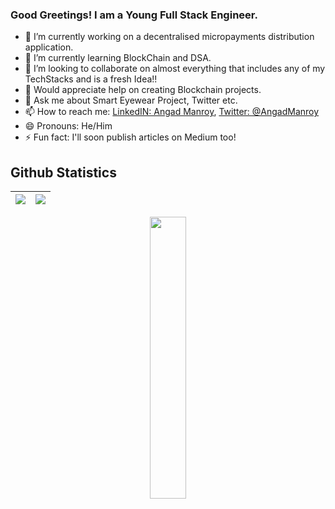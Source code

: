 ### Good Greetings! I am a Young Full Stack Engineer.

- 🔭 I’m currently working on a decentralised micropayments distribution application.
- 🌱 I’m currently learning BlockChain and DSA.
- 👯 I’m looking to collaborate on almost everything that includes any of my TechStacks and is a fresh Idea!!
- 🤔 Would appreciate help on creating Blockchain projects.
- 💬 Ask me about Smart Eyewear Project, Twitter etc.
- 📫 How to reach me: [LinkedIN: Angad Manroy](https://www.linkedin.com/in/angad-manroy-25b260200/), [Twitter: @AngadManroy](https://twitter.com/AngadManroy)
- 😄 Pronouns: He/Him
- ⚡ Fun fact: I'll soon publish articles on Medium too!

  
## Github Statistics

|<img src="https://github-readme-stats.vercel.app/api?username=AngadManroy&&show_icons=true&count_private=true&include_all_commits=true&&theme=tokyonight"/>|<img src="https://github-readme-streak-stats.herokuapp.com/?user=AngadManroy&count_private=true&include_all_commits=true&&theme=tokyonight"/>|
|---|---|
  
<div align="center" >
<img width="34%" src="https://github-readme-stats.vercel.app/api/top-langs/?username=AngadManroy&layout=compact&theme=algolia">
</div> 
